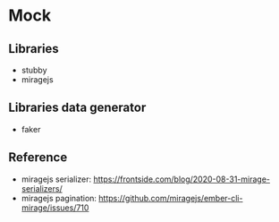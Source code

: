 # Mock

## Libraries

- stubby
- miragejs

## Libraries data generator

- faker

## Reference

- miragejs serializer: https://frontside.com/blog/2020-08-31-mirage-serializers/
- miragejs pagination: https://github.com/miragejs/ember-cli-mirage/issues/710
